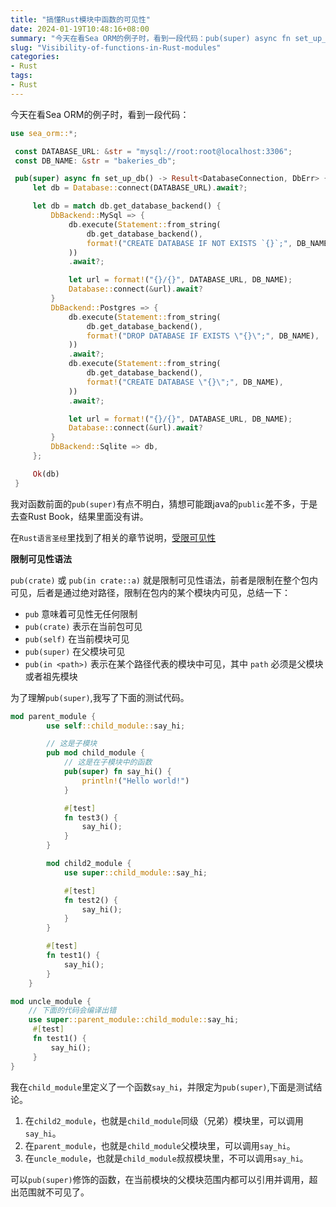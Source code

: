 ```yaml
---
title: "搞懂Rust模块中函数的可见性"
date: 2024-01-19T10:48:16+08:00
summary: "今天在看Sea ORM的例子时，看到一段代码：pub(super) async fn set_up_db() -> Result<DatabaseConnection, DbErr> ,我不懂pub(super) 的意思，看了Rust圣经后，弄清楚它的含义。请点击标题以看详情。"
slug: "Visibility-of-functions-in-Rust-modules"
categories:
- Rust
tags:
- Rust
---
```


今天在看Sea ORM的例子时，看到一段代码：
```rust
use sea_orm::*;

 const DATABASE_URL: &str = "mysql://root:root@localhost:3306";
 const DB_NAME: &str = "bakeries_db";

 pub(super) async fn set_up_db() -> Result<DatabaseConnection, DbErr> {
     let db = Database::connect(DATABASE_URL).await?;

     let db = match db.get_database_backend() {
         DbBackend::MySql => {
             db.execute(Statement::from_string(
                 db.get_database_backend(),
                 format!("CREATE DATABASE IF NOT EXISTS `{}`;", DB_NAME),
             ))
             .await?;

             let url = format!("{}/{}", DATABASE_URL, DB_NAME);
             Database::connect(&url).await?
         }
         DbBackend::Postgres => {
             db.execute(Statement::from_string(
                 db.get_database_backend(),
                 format!("DROP DATABASE IF EXISTS \"{}\";", DB_NAME),
             ))
             .await?;
             db.execute(Statement::from_string(
                 db.get_database_backend(),
                 format!("CREATE DATABASE \"{}\";", DB_NAME),
             ))
             .await?;

             let url = format!("{}/{}", DATABASE_URL, DB_NAME);
             Database::connect(&url).await?
         }
         DbBackend::Sqlite => db,
     };

     Ok(db)
 }
```

我对函数前面的` pub(super) `有点不明白，猜想可能跟java的`public`差不多，于是去查Rust Book，结果里面没有讲。

在`Rust语言圣经`里找到了相关的章节说明，[受限可见性](https://course.rs/basic/crate-module/use.html#%E5%8F%97%E9%99%90%E7%9A%84%E5%8F%AF%E8%A7%81%E6%80%A7) 

**限制可见性语法**

`pub(crate)` 或 `pub(in crate::a)` 就是限制可见性语法，前者是限制在整个包内可见，后者是通过绝对路径，限制在包内的某个模块内可见，总结一下：

- `pub` 意味着可见性无任何限制
- `pub(crate)` 表示在当前包可见
- `pub(self)` 在当前模块可见
- `pub(super)` 在父模块可见
- `pub(in <path>)` 表示在某个路径代表的模块中可见，其中 `path` 必须是父模块或者祖先模块

为了理解` pub(super) `,我写了下面的测试代码。

```rust
mod parent_module {
        use self::child_module::say_hi;

        // 这是子模块
        pub mod child_module {
            // 这是在子模块中的函数
            pub(super) fn say_hi() {
                println!("Hello world!")
            }

            #[test]
            fn test3() {
                say_hi();
            }
        }

        mod child2_module {
            use super::child_module::say_hi;

            #[test]
            fn test2() {
                say_hi();
            }
        }

        #[test]
        fn test1() {
            say_hi();
        }
    }

mod uncle_module {
    // 下面的代码会编译出错
	use super::parent_module::child_module::say_hi;
	 #[test]
	 fn test1() {
		 say_hi();
	 }
}

```

我在`child_module`里定义了一个函数`say_hi`，并限定为`pub(super)`,下面是测试结论。
1.  在`child2_module`，也就是`child_module`同级（兄弟）模块里，可以调用`say_hi`。
2.  在`parent_module`，也就是`child_module`父模块里，可以调用`say_hi`。
3.  在`uncle_module`，也就是`child_module`叔叔模块里，不可以调用`say_hi`。

可以` pub(super) `修饰的函数，在当前模块的父模块范围内都可以引用并调用，超出范围就不可见了。
